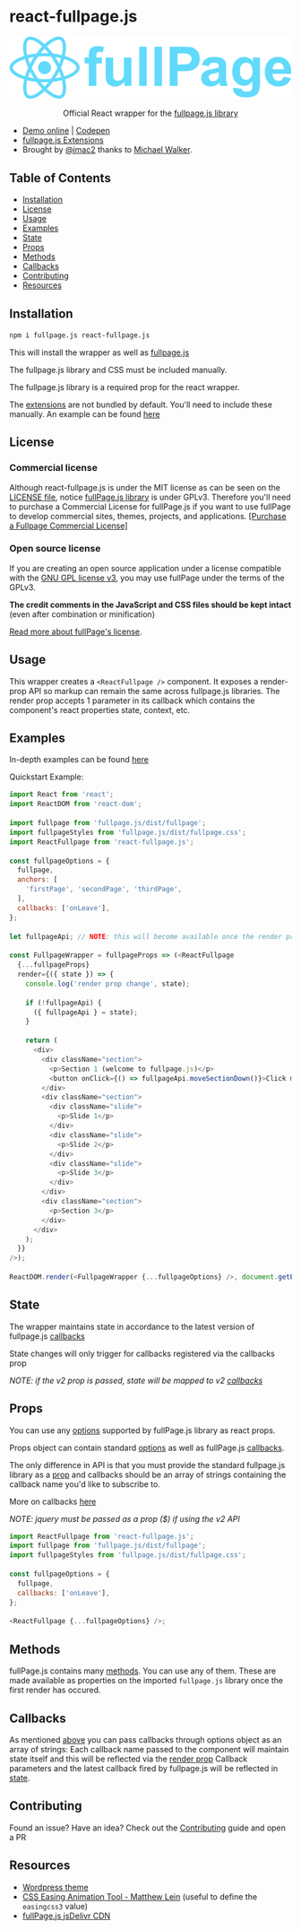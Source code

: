 # react-fullpage.js

![preview](./assets/images/react-fullpage-logo.png)

<p align="center">Official React wrapper for the <a target="_blank" href=""https://github.com/alvarotrigo/fullPage.js/">fullpage.js library</a></p>

- [Demo online](https://alvarotrigo.com/react-fullpage/) | [Codepen](https://codepen.io/alvarotrigo/pen/zpQmwq)
- [fullpage.js Extensions](https://alvarotrigo.com/fullPage/extensions/)
- Brought by [@imac2](https://twitter.com/imac2) thanks to [Michael Walker](https://github.com/cmswalker).

## Table of Contents

- [Installation](https://github.com/alvarotrigo/react-fullpage.js#installation)
- [License](https://github.com/alvarotrigo/react-fullpage.js#license)
- [Usage](https://github.com/alvarotrigo/react-fullpage.js#usage)
- [Examples](https://github.com/alvarotrigo/react-fullpage.js#examples)
- [State](https://github.com/alvarotrigo/react-fullpage.js#state)
- [Props](https://github.com/alvarotrigo/react-fullpage.js#props)
- [Methods](https://github.com/alvarotrigo/react-fullpage.js#methods)
- [Callbacks](https://github.com/alvarotrigo/react-fullpage.js#callbacks)
- [Contributing](https://github.com/alvarotrigo/react-fullpage.js#contributing)
- [Resources](https://github.com/alvarotrigo/react-fullpage.js#resources)

## Installation

```sh
npm i fullpage.js react-fullpage.js
```

This will install the wrapper as well as [fullpage.js](https://github.com/alvarotrigo/fullPage.js/)

The fullpage.js library and CSS must be included manually.

The fullpage.js library is a required prop for the react wrapper.

The [extensions](https://alvarotrigo.com/fullPage/extensions/) are not bundled by default. You'll need to include these manually. An example can be found [here](https://github.com/alvarotrigo/react-fullpage.js/blob/master/example/extensionExample.js)

## License

### Commercial license

Although react-fullpage.js is under the MIT license as can be seen on the [LICENSE file](https://github.com/alvarotrigo/react-fullpage.js/blob/master/LICENSE), notice [fullPage.js library](https://github.com/alvarotrigo/fullPage.js) is under GPLv3. Therefore you'll need to purchase a Commercial License for fullPage.js if you want to use fullPage to develop commercial sites, themes, projects, and applications. [[Purchase a Fullpage Commercial License]](https://alvarotrigo.com/fullPage/pricing/)

### Open source license

If you are creating an open source application under a license compatible with the [GNU GPL license v3](https://www.gnu.org/licenses/gpl-3.0.html), you may use fullPage under the terms of the GPLv3.

**The credit comments in the JavaScript and CSS files should be kept intact** (even after combination or minification)

[Read more about fullPage's license](https://alvarotrigo.com/fullPage/pricing/).

## Usage

This wrapper creates a ```<ReactFullpage />``` component. It exposes a render-prop API so markup can remain the same across fullpage.js libraries. The render prop accepts 1 parameter in its callback which contains the component's react properties state, context, etc.

## Examples

In-depth examples can be found [here](https://github.com/alvarotrigo/react-fullpage.js/tree/master/example)

Quickstart Example:

```js
import React from 'react';
import ReactDOM from 'react-dom';

import fullpage from 'fullpage.js/dist/fullpage';
import fullpageStyles from 'fullpage.js/dist/fullpage.css';
import ReactFullpage from 'react-fullpage.js';

const fullpageOptions = {
  fullpage,
  anchors: [
    'firstPage', 'secondPage', 'thirdPage',
  ],
  callbacks: ['onLeave'],
};

let fullpageApi; // NOTE: this will become available once the render prop fires

const FullpageWrapper = fullpageProps => (<ReactFullpage
  {...fullpageProps}
  render={({ state }) => {
    console.log('render prop change', state);

    if (!fullpageApi) {
      ({ fullpageApi } = state);
    }

    return (
      <div>
        <div className="section">
          <p>Section 1 (welcome to fullpage.js)</p>
          <button onClick={() => fullpageApi.moveSectionDown()}>Click me to move down</button>
        </div>
        <div className="section">
          <div className="slide">
            <p>Slide 1</p>
          </div>
          <div className="slide">
            <p>Slide 2</p>
          </div>
          <div className="slide">
            <p>Slide 3</p>
          </div>
        </div>
        <div className="section">
          <p>Section 3</p>
        </div>
      </div>
    );
  }}
/>);

ReactDOM.render(<FullpageWrapper {...fullpageOptions} />, document.getElementById('react-root'));
```

## State

The wrapper maintains state in accordance to the latest version of fullpage.js [callbacks](https://github.com/alvarotrigo/fullPage.js#callbacks)

State changes will only trigger for callbacks registered via the callbacks prop

*NOTE: if the v2 prop is passed, state will be mapped to v2 [callbacks](https://github.com/alvarotrigo/fullPage.js/tree/v.2.9.7#callbacks)*

## Props

You can use any [options](https://github.com/alvarotrigo/fullPage.js#options) supported by fullPage.js library as react props.

Props object can contain standard [options](https://github.com/alvarotrigo/fullPage.js#options) as well as fullPage.js [callbacks](https://github.com/alvarotrigo/fullPage.js#callbacks).

The only difference in API is that you must provide the standard fullpage.js library as a [prop](https://github.com/alvarotrigo/react-fullpage.js/blob/master/example/index.js#L13) and callbacks should be an array of strings containing the callback name you'd like to subscribe to.

More on callbacks [here](https://github.com/alvarotrigo/react-fullpage.js#callbacks)

*NOTE: jquery must be passed as a prop ($) if using the v2 API*

```js
import ReactFullpage from 'react-fullpage.js';
import fullpage from 'fullpage.js/dist/fullpage';
import fullpageStyles from 'fullpage.js/dist/fullpage.css';

const fullpageOptions = {
  fullpage,
  callbacks: ['onLeave'],
};

<ReactFullpage {...fullpageOptions} />;
```

## Methods

fullPage.js contains many [methods](https://github.com/alvarotrigo/fullPage.js#methods).
You can use any of them. These are made available as properties on the imported `fullpage.js` library once the first render has occured.

## Callbacks

As mentioned [above](#props) you can pass callbacks through options object as an array of strings:
Each callback name passed to the component will maintain state itself and this will be reflected via the [render prop](#usage)
Callback parameters and the latest callback fired by fullpage.js will be reflected in [state](#state).

## Contributing

Found an issue? Have an idea? Check out the [Contributing](https://github.com/alvarotrigo/react-fullpage.js/blob/master/CONTRIBUTING.md) guide and open a PR

## Resources

- [Wordpress theme](https://alvarotrigo.com/fullPage/utils/wordpress.html)
- [CSS Easing Animation Tool - Matthew Lein](http://matthewlein.com/ceaser/) (useful to define the `easingcss3` value)
- [fullPage.js jsDelivr CDN](http://www.jsdelivr.com/#!jquery.fullpage)
